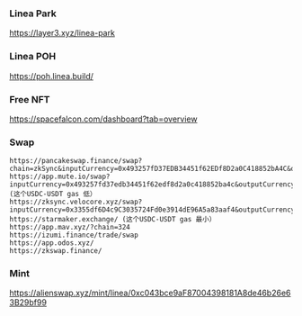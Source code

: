 ### Linea Park
https://layer3.xyz/linea-park
### Linea  POH
https://poh.linea.build/


### Free NFT
https://spacefalcon.com/dashboard?tab=overview

### Swap
```
https://pancakeswap.finance/swap?chain=zkSync&inputCurrency=0x493257fD37EDB34451f62EDf8D2a0C418852bA4C&outputCurrency=0x3355df6D4c9C3035724Fd0e3914dE96A5a83aaf4
https://app.mute.io/swap?inputCurrency=0x493257fd37edb34451f62edf8d2a0c418852ba4c&outputCurrency=0x0000000000000000000000000000000000000000 (这个USDC-USDT gas 低）
https://zksync.velocore.xyz/swap?inputCurrency=0x3355df6D4c9C3035724Fd0e3914dE96A5a83aaf4&outputCurrency=0x493257fd37edb34451f62edf8d2a0c418852ba4c
https://starmaker.exchange/ (这个USDC-USDT gas 最小）
https://app.mav.xyz/?chain=324
https://izumi.finance/trade/swap
https://app.odos.xyz/
https://zkswap.finance/
```

### Mint
https://alienswap.xyz/mint/linea/0xc043bce9aF87004398181A8de46b26e63B29bf99
